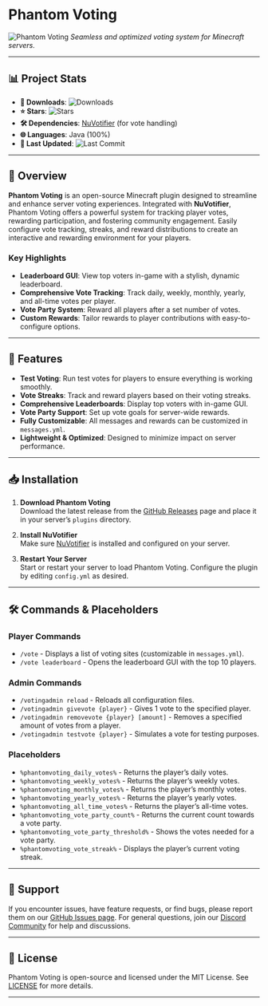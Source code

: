 # Phantom Voting

![Phantom Voting](https://github.com/user-attachments/assets/3514cb33-70bb-4c37-97bf-74d89e9748b9)
*Seamless and optimized voting system for Minecraft servers.*

---

## 📊 Project Stats

- **💾 Downloads**: ![Downloads](https://img.shields.io/github/downloads/PhantomDevelopmentMC/PhantomVoting/total)
- **⭐ Stars**: ![Stars](https://img.shields.io/github/stars/PhantomDevelopmentMC/PhantomVoting?style=social)
- **🛠️ Dependencies**: [NuVotifier](https://www.spigotmc.org/resources/nuvotifier.13488/) (for vote handling)
- **🌐 Languages**: Java (100%)
- **📅 Last Updated**: ![Last Commit](https://img.shields.io/github/last-commit/PhantomDevelopmentMC/PhantomVoting)

---

## 📖 Overview

**Phantom Voting** is an open-source Minecraft plugin designed to streamline and enhance server voting experiences. Integrated with **NuVotifier**, Phantom Voting offers a powerful system for tracking player votes, rewarding participation, and fostering community engagement. Easily configure vote tracking, streaks, and reward distributions to create an interactive and rewarding environment for your players.

### Key Highlights
- **Leaderboard GUI**: View top voters in-game with a stylish, dynamic leaderboard.
- **Comprehensive Vote Tracking**: Track daily, weekly, monthly, yearly, and all-time votes per player.
- **Vote Party System**: Reward all players after a set number of votes.
- **Custom Rewards**: Tailor rewards to player contributions with easy-to-configure options.

---

## 🚀 Features

- **Test Voting**: Run test votes for players to ensure everything is working smoothly.
- **Vote Streaks**: Track and reward players based on their voting streaks.
- **Comprehensive Leaderboards**: Display top voters with in-game GUI.
- **Vote Party Support**: Set up vote goals for server-wide rewards.
- **Fully Customizable**: All messages and rewards can be customized in `messages.yml`.
- **Lightweight & Optimized**: Designed to minimize impact on server performance.

---

## 📥 Installation

1. **Download Phantom Voting**  
   Download the latest release from the [GitHub Releases](https://github.com/PhantomDevelopmentMC/PhantomVoting/releases) page and place it in your server’s `plugins` directory.

2. **Install NuVotifier**  
   Make sure [NuVotifier](https://www.spigotmc.org/resources/nuvotifier.13488/) is installed and configured on your server.

3. **Restart Your Server**  
   Start or restart your server to load Phantom Voting. Configure the plugin by editing `config.yml` as desired.

---

## 🛠️ Commands & Placeholders

### Player Commands
- `/vote` - Displays a list of voting sites (customizable in `messages.yml`).
- `/vote leaderboard` - Opens the leaderboard GUI with the top 10 players.

### Admin Commands
- `/votingadmin reload` - Reloads all configuration files.
- `/votingadmin givevote {player}` - Gives 1 vote to the specified player.
- `/votingadmin removevote {player} [amount]` - Removes a specified amount of votes from a player.
- `/votingadmin testvote {player}` - Simulates a vote for testing purposes.

### Placeholders
- `%phantomvoting_daily_votes%` - Returns the player’s daily votes.
- `%phantomvoting_weekly_votes%` - Returns the player’s weekly votes.
- `%phantomvoting_monthly_votes%` - Returns the player’s monthly votes.
- `%phantomvoting_yearly_votes%` - Returns the player’s yearly votes.
- `%phantomvoting_all_time_votes%` - Returns the player’s all-time votes.
- `%phantomvoting_vote_party_count%` - Returns the current count towards a vote party.
- `%phantomvoting_vote_party_threshold%` - Shows the votes needed for a vote party.
- `%phantomvoting_vote_streak%` - Displays the player’s current voting streak.

---

## 🤝 Support

If you encounter issues, have feature requests, or find bugs, please report them on our [GitHub Issues page](https://github.com/PhantomDevelopmentMC/PhantomVoting/issues). For general questions, join our [Discord Community](https://discord.gg/3Vb8w9b8kg) for help and discussions.

---

## 📝 License

Phantom Voting is open-source and licensed under the MIT License. See [LICENSE](LICENSE) for more details.

---
